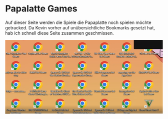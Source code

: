 # Papalatte Games

Auf dieser Seite werden die Spiele die Papaplatte noch spielen möchte getracked.
Da Kevin vorher auf unübersichtliche Bookmarks gesetzt hat, hab ich schnell diese Seite zusammen geschmissen.

![bookmarks auf einem desktop](docs/bookmarks.png)
